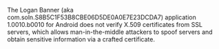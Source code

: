 The Logan Banner (aka com.soln.S8B5C1F53B8CBE06D5DE0A0E7E23DCDA7) application 1.0010.b0010 for Android does not verify X.509 certificates from SSL servers, which allows man-in-the-middle attackers to spoof servers and obtain sensitive information via a crafted certificate.